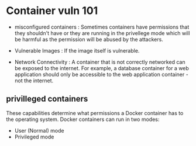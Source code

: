 # Container vuln 101



* misconfigured containers : Sometimes containers have permissions that they shouldn't have or they are running in the privellege mode which will be harmful as the permission will be abused by the attackers.

* Vulnerable Images	: If the image itself is vulnerable.

* Network Connectivity	: A container that is not correctly networked can be exposed to the internet. For example, a database container for a web application should only be accessible to the web application container - not the internet.





## privilleged containers


These capabilities determine what permissions a Docker container has to the operating system. Docker containers can run in two modes:

- User (Normal) mode
- Privileged mode


